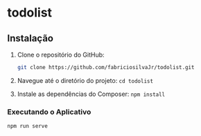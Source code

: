 # todolist

## Instalação
1. Clone o repositório do GitHub:

   ```bash
   git clone https://github.com/fabriciosilvaJr/todolist.git
   
2. Navegue até o diretório do projeto:
    `cd todolist`


3. Instale as dependências do Composer:
   `npm install`


### Executando o Aplicativo
```
npm run serve
```

